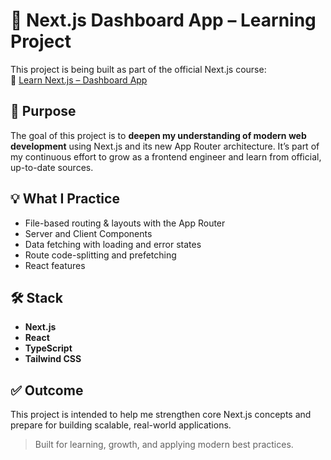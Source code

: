 # 🧠 Next.js Dashboard App – Learning Project

This project is being built as part of the official Next.js course:  
🔗 [Learn Next.js – Dashboard App](https://nextjs.org/learn/dashboard-app)

## 🎯 Purpose

The goal of this project is to **deepen my understanding of modern web development** using Next.js and its new App Router architecture. It’s part of my continuous effort to grow as a frontend engineer and learn from official, up-to-date sources.

## 💡 What I Practice

- File-based routing & layouts with the App Router
- Server and Client Components
- Data fetching with loading and error states
- Route code-splitting and prefetching
- React features

## 🛠️ Stack

- **Next.js**
- **React**
- **TypeScript**
- **Tailwind CSS** 

## ✅ Outcome

This project is intended to help me strengthen core Next.js concepts and prepare for building scalable, real-world applications.

> Built for learning, growth, and applying modern best practices.
